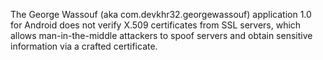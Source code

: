 The George Wassouf (aka com.devkhr32.georgewassouf) application 1.0 for Android does not verify X.509 certificates from SSL servers, which allows man-in-the-middle attackers to spoof servers and obtain sensitive information via a crafted certificate.